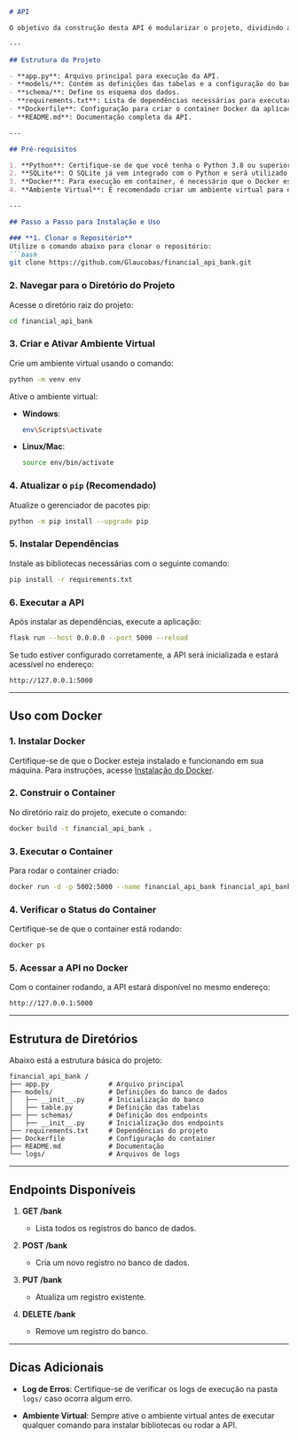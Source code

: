 ```markdown
# API

O objetivo da construção desta API é modularizar o projeto, dividindo a aplicação em microserviços. Cada microserviço é capaz de trabalhar de forma independente com suas requisições. A API possui um banco de dados próprio (SQLite) e gerencia todas as operações de gravação, atualização e remoção de dados.

---

## Estrutura do Projeto

- **app.py**: Arquivo principal para execução da API.
- **models/**: Contém as definições das tabelas e a configuração do banco de dados.
- **schema/**: Define os esquema dos dados.
- **requirements.txt**: Lista de dependências necessárias para executar a aplicação.
- **Dockerfile**: Configuração para criar o container Docker da aplicação.
- **README.md**: Documentação completa da API.

---

## Pré-requisitos

1. **Python**: Certifique-se de que você tenha o Python 3.8 ou superior instalado.
2. **SQLite**: O SQLite já vem integrado com o Python e será utilizado como banco de dados.
3. **Docker**: Para execução em container, é necessário que o Docker esteja instalado e configurado.
4. **Ambiente Virtual**: É recomendado criar um ambiente virtual para evitar conflitos entre bibliotecas.

---

## Passo a Passo para Instalação e Uso

### **1. Clonar o Repositório**
Utilize o comando abaixo para clonar o repositório:
```bash
git clone https://github.com/Glaucobas/financial_api_bank.git
```

### **2. Navegar para o Diretório do Projeto**
Acesse o diretório raiz do projeto:
```bash
cd financial_api_bank
```

### **3. Criar e Ativar Ambiente Virtual**
Crie um ambiente virtual usando o comando:
```bash
python -m venv env
```
Ative o ambiente virtual:
- **Windows**:
  ```bash
  env\Scripts\activate
  ```
- **Linux/Mac**:
  ```bash
  source env/bin/activate
  ```

### **4. Atualizar o `pip` (Recomendado)**
Atualize o gerenciador de pacotes pip:
```bash
python -m pip install --upgrade pip
```

### **5. Instalar Dependências**
Instale as bibliotecas necessárias com o seguinte comando:
```bash
pip install -r requirements.txt
```

### **6. Executar a API**
Após instalar as dependências, execute a aplicação:
```bash
flask run --host 0.0.0.0 --port 5000 --reload
```

Se tudo estiver configurado corretamente, a API será inicializada e estará acessível no endereço:
```
http://127.0.0.1:5000
```

---

## Uso com Docker

### **1. Instalar Docker**
Certifique-se de que o Docker esteja instalado e funcionando em sua máquina. Para instruções, acesse [Instalação do Docker](https://www.docker.com/get-started).

### **2. Construir o Container**
No diretório raiz do projeto, execute o comando:
```bash
docker build -t financial_api_bank .
```

### **3. Executar o Container**
Para rodar o container criado:
```bash
docker run -d -p 5002:5000 --name financial_api_bank financial_api_bank
```

### **4. Verificar o Status do Container**
Certifique-se de que o container está rodando:
```bash
docker ps
```

### **5. Acessar a API no Docker**
Com o container rodando, a API estará disponível no mesmo endereço:
```
http://127.0.0.1:5000
```

---

## Estrutura de Diretórios

Abaixo está a estrutura básica do projeto:
```
financial_api_bank /
├── app.py               # Arquivo principal
├── models/              # Definições do banco de dados
│   ├── __init__.py      # Inicialização do banco
│   ├── table.py         # Definição das tabelas
├── ├── schemas/         # Definição dos endpoints
│   ├── __init__.py      # Inicialização dos endpoints
├── requirements.txt     # Dependências do projeto
├── Dockerfile           # Configuração do container
├── README.md            # Documentação
└── logs/                # Arquivos de logs
```

---

## Endpoints Disponíveis

1. **GET /bank**
   - Lista todos os registros do banco de dados.

2. **POST /bank**
   - Cria um novo registro no banco de dados.

3. **PUT /bank**
   - Atualiza um registro existente.

4. **DELETE /bank**
   - Remove um registro do banco.

---

## Dicas Adicionais

- **Log de Erros**:
  Certifique-se de verificar os logs de execução na pasta `logs/` caso ocorra algum erro.

- **Ambiente Virtual**:
  Sempre ative o ambiente virtual antes de executar qualquer comando para instalar bibliotecas ou rodar a API.
